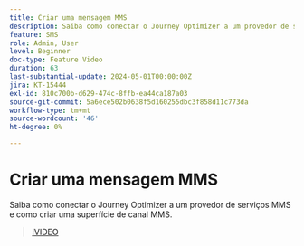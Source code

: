 ```yaml
---
title: Criar uma mensagem MMS
description: Saiba como conectar o Journey Optimizer a um provedor de serviços MMS e como criar uma superfície de canal MMS.
feature: SMS
role: Admin, User
level: Beginner
doc-type: Feature Video
duration: 63
last-substantial-update: 2024-05-01T00:00:00Z
jira: KT-15444
exl-id: 810c700b-d629-474c-8ffb-ea44ca187a03
source-git-commit: 5a6ece502b0638f5d160255dbc3f858d11c773da
workflow-type: tm+mt
source-wordcount: '46'
ht-degree: 0%

---
```



# Criar uma mensagem MMS

Saiba como conectar o Journey Optimizer a um provedor de serviços MMS e como criar uma superfície de canal MMS.

>[!VIDEO](https://video.tv.adobe.com/v/3428816/?learn=on)
